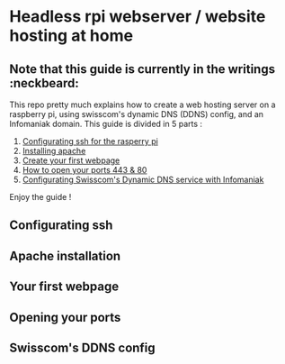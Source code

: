 # Headless rpi webserver / website hosting at home

## Note that this guide is currently in the writings :neckbeard:

This repo pretty much explains how to create a web hosting server on a raspberry pi, using swisscom's dynamic DNS (DDNS) config, and an Infomaniak domain.
This guide is divided in 5 parts :
1. [Configurating ssh for the rasperry pi](#configurating-ssh)
2. [Installing apache](#apache-installation)
3. [Create your first webpage](#your-first-webpage)
4. [How to open your ports 443 & 80](#opening-your-ports)
5. [Configurating Swisscom's Dynamic DNS service with Infomaniak](#swisscom's-ddns-config)

Enjoy the guide !

## Configurating ssh

## Apache installation

## Your first webpage

## Opening your ports

## Swisscom's DDNS config

